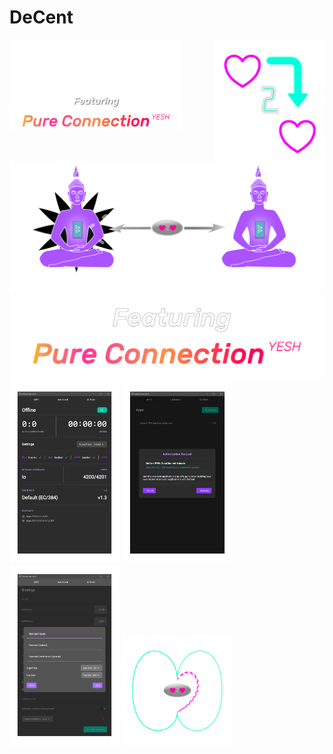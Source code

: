 # DeCent

<img src="assets/logo_with_text.svg" align="left" style="width: 55%;">
<img src="assets/h2h.svg" align="right" style="width: 35%;">
<img src="assets/pure_connection_yesh.svg" style="width: 55%;">

<a href="">
    <img style="" src="assets/welcome.svg">
</a>


<img src="assets/pure_connection.svg">
<img src="assets/screenshot-dashboard.svg" style="width:35%;">
<img src="assets/screenshot-authorization-request.svg" style="width:35%;">
<img src="assets/screenshot-generate-certificate.svg" style="width:35%;">
<img src="assets/fields.svg" style="width:35%;">
